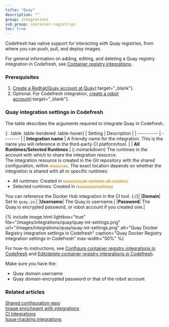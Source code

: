 ```yaml
---
title: "Quay"
description: ""
group: integrations
sub_group: container-registries
toc: true
---
```


Codefresh has native support for interacting with Quay registries, from where you can push, pull, and deploy images.  

For general information on adding, editing, and deleting a Quay registry integration in Codefresh, see [Container registry integrations]({{site.baseurl}}/docs/integrations/container-registries/)..


### Prerequisites

1. [Create a Redhat/Quay account at Quay](https://quay.io/){:target="\_blank"}.
1. Optional. For Codefresh integration, [create a robot account](https://docs.quay.io/glossary/robot-accounts.html){:target="\_blank"}.

### Quay integration settings in Codefresh

The table describes the arguments required to integrate Quay in Codefresh.  

{: .table .table-bordered .table-hover}
| Setting    | Description     | 
| ----------  |  -------- | 
| **Integration name**       | A friendly name for the integration. This is the name you will reference in the third-party CI platform/tool. |
| **All Runtimes/Selected Runtimes**   | {::nomarkdown} The runtimes in the account with which to share the integration resource. <br>The integration resource is created in the Git repository with the shared configuration, within <span style="font-family: var(--font-family-monospace); font-size: 87.5%; color: #ad6800; background-color: #fffbe6">resources</span>. The exact location depends on whether the integration is shared with all or specific runtimes: <br><ul><li>All runtimes: Created in <span style="font-family: var(--font-family-monospace); font-size: 87.5%; color: #ad6800; background-color: #fffbe6">resources/all-runtimes-all-clusters/</span></li><li>Selected runtimes: Created in <span style="font-family: var(--font-family-monospace); font-size: 87.5%; color: #ad6800; background-color: #fffbe6">resources/runtimes/<runtime-name></span></li></ul> You can reference the Docker Hub integration in the CI tool. {:/}|
|**Domain**| Set to `quay.io`.|
|**Username**| The Quay.io username.|
|**Password**| The Quay.io encrypted password, or robot account if you created one.|

 {% include image.html 
 lightbox="true" 
 file="/images/integrations/quay/quay-int-settings.png" 
  url="/images/integrations/quay/quay-int-settings.png"
  alt="Quay Docker Registry integration settings in Codefresh"
  caption="Quay Docker Registry integration settings in Codefresh"
  max-width="50%"
  %}

For how-to instructions, see [Configure container registry integrations in Codefresh]({{site.baseurl}}/docs/integrations/container-registries/#configure-container-registry-integrations-in-codefresh) and [Edit/delete container registry integrations in Codefresh]({{site.baseurl}}/docs/integrations/container-registries/#editdelete-container-registry-integrations).  

Make sure you have the:  
* Quay domain username
* Quay domain-encrypted password or that of the robot account


### Related articles
[Shared configuration repo]({{site.baseurl}}/docs/reference/shared-configuration/)  
[Image enrichment with integrations]({{site.baseurl}}/docs/integrations/image-enrichment-overview/)  
[CI integrations]({{site.baseurl}}/docs/integrations/ci-integrations/)  
[Issue-tracking integrations]({{site.baseurl}}/docs/integrations/issue-tracking/)  
